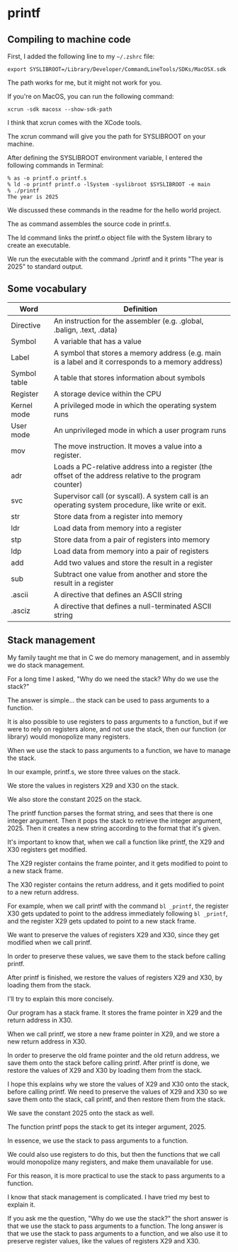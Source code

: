 # printf

## Compiling to machine code

First, I added the following line to my `~/.zshrc` file:

    export SYSLIBROOT=/Library/Developer/CommandLineTools/SDKs/MacOSX.sdk

The path works for me, but it might not work for you.

If you're on MacOS, you can run the following command:

    xcrun -sdk macosx --show-sdk-path

I think that xcrun comes with the XCode tools.

The xcrun command will give you the path for SYSLIBROOT on your machine.

After defining the SYSLIBROOT environment variable, I entered the following commands in Terminal:

    % as -o printf.o printf.s
    % ld -o printf printf.o -lSystem -syslibroot $SYSLIBROOT -e main
    % ./printf
    The year is 2025

We discussed these commands in the readme for the hello world project.

The as command assembles the source code in printf.s.

The ld command links the printf.o object file with the System library to create an executable.

We run the executable with the command ./printf and it prints "The year is 2025" to standard output.

## Some vocabulary

Word | Definition
---- | ----------
Directive | An instruction for the assembler (e.g. .global, .balign, .text, .data)
Symbol | A variable that has a value
Label | A symbol that stores a memory address (e.g. main is a label and it corresponds to a memory address)
Symbol table | A table that stores information about symbols
Register | A storage device within the CPU
Kernel mode | A privileged mode in which the operating system runs
User mode | An unprivileged mode in which a user program runs
mov | The move instruction. It moves a value into a register.
adr | Loads a PC-relative address into a register (the offset of the address relative to the program counter)
svc | Supervisor call (or syscall). A system call is an operating system procedure, like write or exit.
str | Store data from a register into memory
ldr | Load data from memory into a register
stp | Store data from a pair of registers into memory
ldp | Load data from memory into a pair of registers
add | Add two values and store the result in a register
sub | Subtract one value from another and store the result in a register
.ascii | A directive that defines an ASCII string
.asciz | A directive that defines a null-terminated ASCII string

## Stack management

My family taught me that in C we do memory management, and in assembly we do stack management.

For a long time I asked, "Why do we need the stack? Why do we use the stack?"

The answer is simple... the stack can be used to pass arguments to a function.

It is also possible to use registers to pass arguments to a function, but if we were to rely on registers alone, and not use the stack, then our function (or library) would monopolize many registers.

When we use the stack to pass arguments to a function, we have to manage the stack.

In our example, printf.s, we store three values on the stack.

We store the values in registers X29 and X30 on the stack.

We also store the constant 2025 on the stack.

The printf function parses the format string, and sees that there is one integer argument. Then it pops the stack to retrieve the integer argument, 2025. Then it creates a new string according to the format that it's given.

It's important to know that, when we call a function like printf, the X29 and X30 registers get modified.

The X29 register contains the frame pointer, and it gets modified to point to a new stack frame.

The X30 register contains the return address, and it gets modified to point to a new return address.

For example, when we call printf with the command `bl _printf`, the register X30 gets updated to point to the address immediately following `bl _printf`, and the register X29 gets updated to point to a new stack frame.

We want to preserve the values of registers X29 and X30, since they get modified when we call printf.

In order to preserve these values, we save them to the stack before calling printf.

After printf is finished, we restore the values of registers X29 and X30, by loading them from the stack.

I'll try to explain this more concisely.

Our program has a stack frame. It stores the frame pointer in X29 and the return address in X30.

When we call printf, we store a new frame pointer in X29, and we store a new return address in X30.

In order to preserve the old frame pointer and the old return address, we save them onto the stack before calling printf. After printf is done, we restore the values of X29 and X30 by loading them from the stack.

I hope this explains why we store the values of X29 and X30 onto the stack, before calling printf. We need to preserve the values of X29 and X30 so we save them onto the stack, call printf, and then restore them from the stack.

We save the constant 2025 onto the stack as well.

The function printf pops the stack to get its integer argument, 2025.

In essence, we use the stack to pass arguments to a function.

We could also use registers to do this, but then the functions that we call would monopolize many registers, and make them unavailable for use.

For this reason, it is more practical to use the stack to pass arguments to a function.

I know that stack management is complicated. I have tried my best to explain it.

If you ask me the question, "Why do we use the stack?" the short answer is that we use the stack to pass arguments to a function. The long answer is that we use the stack to pass arguments to a function, and we also use it to preserve register values, like the values of registers X29 and X30.
